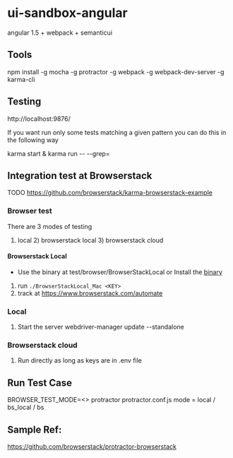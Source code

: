 # ui-sandbox-angular
angular 1.5 + webpack + semanticui



## Tools
npm install -g mocha -g protractor -g webpack -g webpack-dev-server -g karma-cli

## Testing
http://localhost:9876/

If you want run only some tests matching a given pattern you can do this in the following way

karma start &
karma run -- --grep=<pattern>

## Integration test at Browserstack
TODO
https://github.com/browserstack/karma-browserstack-example

### Browser test
There are 3 modes of testing
1) local 2) browserstack local 3) browserstack cloud

#### Browserstack Local
- Use the binary at test/browser/BrowserStackLocal or Install the [binary](https://www.browserstack.com/local-testing)
1. run `./BrowserStackLocal_Mac <KEY>`
2. track at https://www.browserstack.com/automate

### Local
1. Start the server
webdriver-manager update --standalone

### Browserstack cloud
1. Run directly as long as keys are in .env file


## Run Test Case
BROWSER_TEST_MODE=<<mode>> protractor protractor.conf.js
mode = local / bs_local / bs

## Sample Ref:
https://github.com/browserstack/protractor-browserstack
